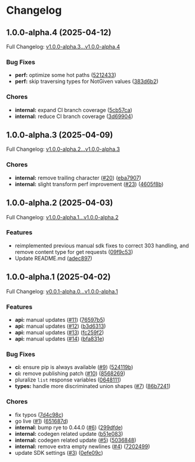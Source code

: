 # Changelog

## 1.0.0-alpha.4 (2025-04-12)

Full Changelog: [v1.0.0-alpha.3...v1.0.0-alpha.4](https://github.com/hubmapconsortium/search-python-sdk/compare/v1.0.0-alpha.3...v1.0.0-alpha.4)

### Bug Fixes

* **perf:** optimize some hot paths ([5212433](https://github.com/hubmapconsortium/search-python-sdk/commit/5212433093ec3d9cce2270a07d825a88c852bded))
* **perf:** skip traversing types for NotGiven values ([383d6b2](https://github.com/hubmapconsortium/search-python-sdk/commit/383d6b222bfa396b9b083027178c27c1fb057df6))


### Chores

* **internal:** expand CI branch coverage ([5cb57ca](https://github.com/hubmapconsortium/search-python-sdk/commit/5cb57ca2e66a71d85e638df9c377b2305a136c66))
* **internal:** reduce CI branch coverage ([3d69904](https://github.com/hubmapconsortium/search-python-sdk/commit/3d699046bc26aa7bebf84061cf0d34aee6e944c5))

## 1.0.0-alpha.3 (2025-04-09)

Full Changelog: [v1.0.0-alpha.2...v1.0.0-alpha.3](https://github.com/hubmapconsortium/search-python-sdk/compare/v1.0.0-alpha.2...v1.0.0-alpha.3)

### Chores

* **internal:** remove trailing character ([#20](https://github.com/hubmapconsortium/search-python-sdk/issues/20)) ([eba7907](https://github.com/hubmapconsortium/search-python-sdk/commit/eba7907ee5740d1280a2e8644505539d7e0f2bd2))
* **internal:** slight transform perf improvement ([#23](https://github.com/hubmapconsortium/search-python-sdk/issues/23)) ([4605f8b](https://github.com/hubmapconsortium/search-python-sdk/commit/4605f8b1836a291ab658811a196cb46a3df818b0))

## 1.0.0-alpha.2 (2025-04-03)

Full Changelog: [v1.0.0-alpha.1...v1.0.0-alpha.2](https://github.com/hubmapconsortium/search-python-sdk/compare/v1.0.0-alpha.1...v1.0.0-alpha.2)

### Features

* reimplemented previous manual sdk fixes to correct 303 handling, and remove content type for get requests ([09f9c53](https://github.com/hubmapconsortium/search-python-sdk/commit/09f9c53c01d17e00f1a9f967516ed3deebabc480))
* Update README.md ([adec897](https://github.com/hubmapconsortium/search-python-sdk/commit/adec897fa3887c963334694752697bcbb74b2361))

## 1.0.0-alpha.1 (2025-04-02)

Full Changelog: [v0.0.1-alpha.0...v1.0.0-alpha.1](https://github.com/hubmapconsortium/search-python-sdk/compare/v0.0.1-alpha.0...v1.0.0-alpha.1)

### Features

* **api:** manual updates ([#11](https://github.com/hubmapconsortium/search-python-sdk/issues/11)) ([76597b5](https://github.com/hubmapconsortium/search-python-sdk/commit/76597b5ad8f49d88da941d179a9495572144642c))
* **api:** manual updates ([#12](https://github.com/hubmapconsortium/search-python-sdk/issues/12)) ([b3d6313](https://github.com/hubmapconsortium/search-python-sdk/commit/b3d6313ecae9e916026210e4f94e3a7b876d1bbf))
* **api:** manual updates ([#13](https://github.com/hubmapconsortium/search-python-sdk/issues/13)) ([fc259f2](https://github.com/hubmapconsortium/search-python-sdk/commit/fc259f27fa9afd4695acf8dfffac6fa47a5b6545))
* **api:** manual updates ([#14](https://github.com/hubmapconsortium/search-python-sdk/issues/14)) ([bfa831e](https://github.com/hubmapconsortium/search-python-sdk/commit/bfa831ea00491960b41f20fd2ea0852233839875))


### Bug Fixes

* **ci:** ensure pip is always available ([#9](https://github.com/hubmapconsortium/search-python-sdk/issues/9)) ([524119b](https://github.com/hubmapconsortium/search-python-sdk/commit/524119ba0c28d35a9b229d96ff1bb9f717f56eff))
* **ci:** remove publishing patch ([#10](https://github.com/hubmapconsortium/search-python-sdk/issues/10)) ([8568269](https://github.com/hubmapconsortium/search-python-sdk/commit/8568269a1f203dd0a2f3a4c9f20e021ca1897614))
* pluralize `list` response variables ([0648111](https://github.com/hubmapconsortium/search-python-sdk/commit/06481110f2020316049a4dfcda461248afddc577))
* **types:** handle more discriminated union shapes ([#7](https://github.com/hubmapconsortium/search-python-sdk/issues/7)) ([86b7241](https://github.com/hubmapconsortium/search-python-sdk/commit/86b72413d22db458c881b045c5cd5734c32c1c5d))


### Chores

* fix typos ([7d4c98c](https://github.com/hubmapconsortium/search-python-sdk/commit/7d4c98c8fab9cdb99f32d822c9776ac7154175bc))
* go live ([#1](https://github.com/hubmapconsortium/search-python-sdk/issues/1)) ([651687d](https://github.com/hubmapconsortium/search-python-sdk/commit/651687d9d2beb26ffb9f820d51c54dedb56fdf10))
* **internal:** bump rye to 0.44.0 ([#6](https://github.com/hubmapconsortium/search-python-sdk/issues/6)) ([299dfde](https://github.com/hubmapconsortium/search-python-sdk/commit/299dfde0beafe703585cb9947bf96ac2672a956b))
* **internal:** codegen related update ([b51e083](https://github.com/hubmapconsortium/search-python-sdk/commit/b51e083df6c00c80bd990001e9592eff35397d8e))
* **internal:** codegen related update ([#5](https://github.com/hubmapconsortium/search-python-sdk/issues/5)) ([5036848](https://github.com/hubmapconsortium/search-python-sdk/commit/503684874f704aa140f575289faaf7147390ce5f))
* **internal:** remove extra empty newlines ([#4](https://github.com/hubmapconsortium/search-python-sdk/issues/4)) ([7202499](https://github.com/hubmapconsortium/search-python-sdk/commit/7202499f89b6c27072c87e383859de1a2f895a95))
* update SDK settings ([#3](https://github.com/hubmapconsortium/search-python-sdk/issues/3)) ([0efe09c](https://github.com/hubmapconsortium/search-python-sdk/commit/0efe09c48f70468cf184847fdb58b729972ffac1))
